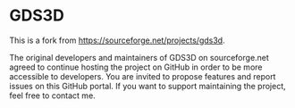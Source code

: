 # GDS3D
This is a fork from https://sourceforge.net/projects/gds3d.

The original developers and maintainers of GDS3D on sourceforge.net agreed to continue hosting the project on GitHub in order to be more accessible to developers. You are invited to propose features and report issues on this GitHub portal. If you want to support maintaining the project, feel free to contact me.

